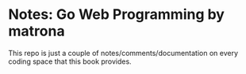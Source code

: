 # Notes: Go Web Programming by matrona 


This repo is just a couple of notes/comments/documentation on every coding space that this book provides.
